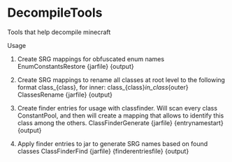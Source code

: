 # DecompileTools
Tools that help decompile minecraft

Usage

1) Create SRG mappings for obfuscated enum names
EnumConstantsRestore {jarfile} {output}

2) Create SRG mappings to rename all classes at root level to the following format class_{class}, for inner: class_{class}_in_class_{outer}
ClassesRename {jarfile} {output}

3) Create finder entries for usage with classfinder. Will scan every class ConstantPool, and then will create a mapping that allows to identify this class among the others.
ClassFinderGenerate {jarfile} {entrynamestart} {output}

4) Apply finder entries to jar to generate SRG names based on found classes
ClassFinderFind {jarfile} {finderentriesfile} {output}
